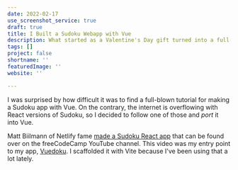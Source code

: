 ```yaml
---
date: 2022-02-17
use_screenshot_service: true
draft: true
title: I Built a Sudoku Webapp with Vue
description: What started as a Valentine's Day gift turned into a full-blown webapp.
tags: []
project: false
shortname: ''
featuredImage: ''
website: ''

---
```

I was surprised by how difficult it was to find a full-blown tutorial for making a Sudoku app with Vue. On the contrary, the internet is overflowing with React versions of Sudoku, so I decided to follow one of those and _port_ it into Vue.

Matt Biilmann of Netlify fame [made a Sudoku React app](https://www.youtube.com/watch?v=GytUZLK4kwA) that can be found over on the freeCodeCamp YouTube channel. This video was my entry point to my app, [Vuedoku](https://github.com/troyvassalotti/sudoku). I scaffolded it with Vite because I've been using that a lot lately.